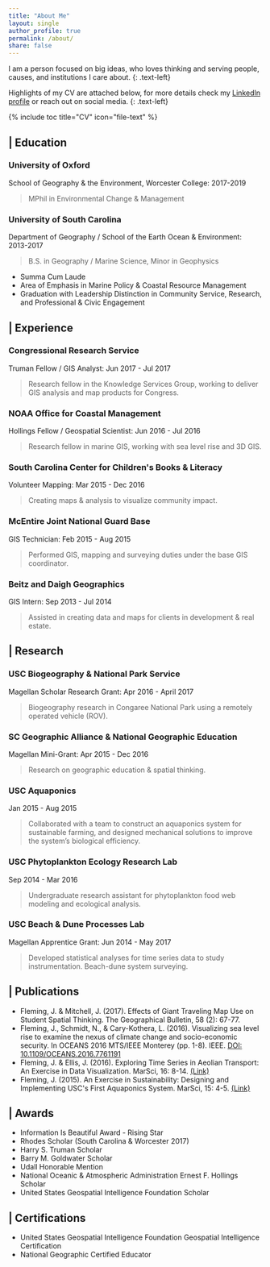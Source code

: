 ```yaml
---
title: "About Me"
layout: single
author_profile: true
permalink: /about/
share: false
---
```

<script type='text/javascript' src='https://d1bxh8uas1mnw7.cloudfront.net/assets/embed.js'></script>
<script async src="https://badge.dimensions.ai/badge.js" charset="utf-8"></script>


I am a person focused on big ideas, who loves thinking and serving people, causes, and institutions I care about.
{: .text-left}

Highlights of my CV are attached below, for more details check my [LinkedIn profile](http://linkedin.com/in/joryfleming) or reach out on social media.
{: .text-left}

{% include toc title="CV" icon="file-text" %}
## <i class="fa fa-university"></i> | Education
### University of Oxford
School of Geography & the Environment, Worcester College: 2017-2019
> MPhil in Environmental Change & Management

### University of South Carolina
Department of Geography / School of the Earth Ocean & Environment: 2013-2017
> B.S. in Geography / Marine Science, Minor in Geophysics
- Summa Cum Laude
- Area of Emphasis in Marine Policy & Coastal Resource Management
- Graduation with Leadership Distinction in Community Service, Research, and Professional & Civic Engagement

## <i class="fa fa-briefcase"></i> | Experience

### Congressional Research Service
Truman Fellow / GIS Analyst: Jun 2017 - Jul 2017
> Research fellow in the Knowledge Services Group, working to deliver GIS analysis and map products for Congress.

### NOAA Office for Coastal Management
Hollings Fellow / Geospatial Scientist: Jun 2016 - Jul 2016
> Research fellow in marine GIS, working with sea level rise and 3D GIS.  

### South Carolina Center for Children's Books & Literacy
Volunteer Mapping: Mar 2015 - Dec 2016
> Creating maps & analysis to visualize community impact.

### McEntire Joint National Guard Base
GIS Technician: Feb 2015 - Aug 2015
> Performed GIS, mapping and surveying duties under the base GIS coordinator.

### Beitz and Daigh Geographics
GIS Intern: Sep 2013 - Jul 2014
> Assisted in creating data and maps for clients in development & real estate.

## <i class="fa fa-flask"></i> | Research

### USC Biogeography & National Park Service
Magellan Scholar Research Grant: Apr 2016 - April 2017
> Biogeography research in Congaree National Park using a remotely operated vehicle (ROV).

### SC Geographic Alliance & National Geographic Education
Magellan Mini-Grant: Apr 2015 - Dec 2016
> Research on geographic education & spatial thinking.

### USC Aquaponics
Jan 2015 - Aug 2015
> Collaborated with a team to construct an aquaponics system for sustainable farming, and designed mechanical solutions to improve the system’s biological efficiency.

### USC Phytoplankton Ecology Research Lab
Sep 2014 - Mar 2016
> Undergraduate research assistant for phytoplankton food web modeling and ecological analysis.

### USC Beach & Dune Processes Lab
Magellan Apprentice Grant: Jun 2014 - May 2017
> Developed statistical analyses for time series data to study instrumentation. Beach-dune system surveying.

## <i class="fa fa-book"></i> | Publications
<ul>
<li>Fleming, J. & Mitchell, J. (2017). Effects of Giant Traveling Map Use on Student Spatial Thinking. The Geographical Bulletin, 58 (2): 67-77.</li>

<li>Fleming, J., Schmidt, N., & Cary-Kothera, L. (2016). Visualizing sea level rise to examine the nexus of climate change and socio-economic security. In OCEANS 2016 MTS/IEEE Monterey (pp. 1-8). IEEE. <a href="https://doi.org/10.1109/OCEANS.2016.7761191">DOI: 10.1109/OCEANS.2016.7761191</a> <span class='altmetric-embed' data-badge-type='donut' data-badge-popover="right" data-doi="10.1109/OCEANS.2016.7761191"></span> <span class="__dimensions_badge_embed__" data-doi="10.1109/OCEANS.2016.7761191" data-style="small_circle" data-legend="hover-right"></span></li>

<li>Fleming, J. & Ellis, J. (2016). Exploring Time Series in Aeolian Transport: An Exercise in Data Visualization. MarSci, 16: 8-14. <a href="https://docs.google.com/viewer?a=v&pid=sites&srcid=ZGVmYXVsdGRvbWFpbnxtYXJzY2lqb3VybmFsfGd4OjQxZjNjZjE4MGU1MzM5NDk">(Link)</a></li>

<li>Fleming, J. (2015). An Exercise in Sustainability: Designing and Implementing USC's First Aquaponics System. MarSci, 15: 4-5. <a href="https://docs.google.com/viewer?a=v&pid=sites&srcid=ZGVmYXVsdGRvbWFpbnxtYXJzY2lqb3VybmFsfGd4OjdhMTM4OTg5YThmMzNkOGY">(Link)</a></li>
</ul>

## <i class="fa fa-trophy"></i> | Awards
* Information Is Beautiful Award - Rising Star
* Rhodes Scholar (South Carolina & Worcester 2017)
* Harry S. Truman Scholar
* Barry M. Goldwater Scholar
* Udall Honorable Mention
* National Oceanic & Atmospheric Administration Ernest F. Hollings Scholar
* United States Geospatial Intelligence Foundation Scholar

## <i class="fa fa-certificate"></i> | Certifications
* United States Geospatial Intelligence Foundation Geospatial Intelligence Certification
* National Geographic Certified Educator
